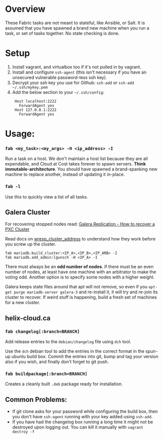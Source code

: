 # Overview
These Fabric tasks are not meant to stateful, like Ansible, or Salt. It is
assumed that you have spawned a brand new machine when you run a task,
or set of tasks together. No state checking is done.

# Setup

1. Install vagrant, and virtualbox too if it's not pulled in by vagrant.
2. Install and configure `ssh-agent` (this isn't necessary if you have
   an unsecured vulnerable password-less ssh key).
3. Decrypt your ssh key you use for Github: `ssh-add`
   or `ssh-add ~/.ssh/mykey.pem`
4. Add the below section to your `~/.ssh/config`:
   ```
    Host localhost:2222
      ForwardAgent yes
    Host 127.0.0.1:2222
      ForwardAgent yes
    ```

# Usage:

### `fab <my_task>:<my_args> -H <ip_address> -I`
Run a task on a host.  We don't maintain a host list because they are all
expendable, and Cloud at Cost takes forever to spawn servers. **Think
immutable-architecture**. You should have spawned a brand-spanking new
machine to replace another, instead of updating it in-place.

### `fab -l`
Use this to quickly view a list of all tasks.

## Galera Cluster
For recovering stopped nodes read:
[Galera Replication - How to recover a PXC Cluster](https://www.percona.com/blog/2014/09/01/galera-replication-how-to-recover-a-pxc-cluster/)

Read docs on [wresp_cluster_address](http://galeracluster.com/documentation-webpages/mysqlwsrepoptions.html#wsrep-cluster-address)
to understand how they work before you screw up the cluster.

    fab mariadb.build_cluster:<IP_A>,<IP_B>,<IP_ARB> -I
    fab mariadb.add_admin:lgunsch -H <IP_A> -I

There must always be an **odd number of nodes**. If there must be an even number
of nodes, at least have one machine with an arbitrator to make the voting odd.
Another option is to specify some nodes with a higher weight.

Galera keeps state files around that apt will not remove, so even if you
`apt-get purge mariadb-server galera-3` and re-install it, it will try
and re-join its cluster to recover. If weird stuff is happening, build a
fresh set of machines for a new cluster.

## helix-cloud.ca

### `fab changelog[:branch=BRANCH]`
Add release entries to the `debian/changelog` file using `dch` tool.

Use the `dch` debian tool to add the entries in the correct format
in the spun-up ubuntu build box. Commit the entries into git, bump
and tag your version also if you wish, and finally don't forget to
git push.

### `fab buildpackage[:branch=BRANCH]`
Creates a cleanly built `.deb` package ready for installation.

## Common Problems:
- If git clone asks for your password while configuring the build box,
  then you don't have `ssh-agent` running with your key added using
  `ssh-add`.
- If you have had the changelog box running a long time it might not
  be destroyed upon logging out. You can kill it manually with
  `vagrant destroy -f`
